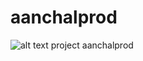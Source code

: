 # aanchalprod
![alt text](https://64.media.tumblr.com/795db94cd8776d5df96f2bb84ce73b38/d7624e3a8e98361c-bd/s1280x1920/5646c5e23d74be409dee33f331fcdcaa287fa5a1.png)
project aanchalprod

